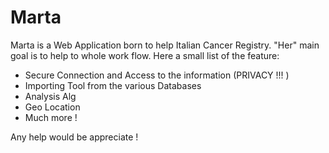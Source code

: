 # Marta
Marta is a Web Application born to help Italian Cancer Registry. "Her" main goal is to help to whole work flow.
Here a small list of the feature:

- Secure Connection and Access to the information (PRIVACY !!! )
- Importing Tool from the various Databases
- Analysis Alg 
- Geo Location
- Much more !

Any help would be appreciate !
